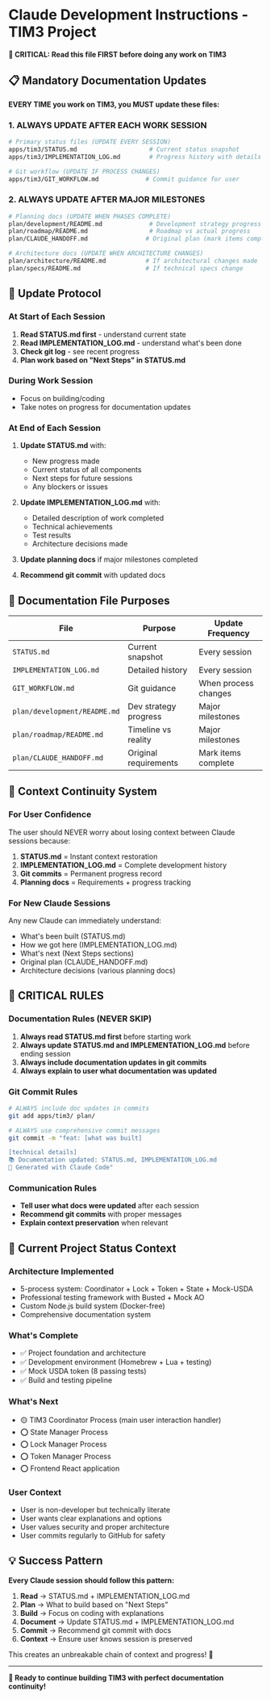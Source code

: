 # Claude Development Instructions - TIM3 Project

**🚨 CRITICAL: Read this file FIRST before doing any work on TIM3**

## 📋 **Mandatory Documentation Updates**

**EVERY TIME you work on TIM3, you MUST update these files:**

### **1. ALWAYS UPDATE AFTER EACH WORK SESSION**
```bash
# Primary status files (UPDATE EVERY SESSION)
apps/tim3/STATUS.md                    # Current status snapshot
apps/tim3/IMPLEMENTATION_LOG.md        # Progress history with details

# Git workflow (UPDATE IF PROCESS CHANGES)  
apps/tim3/GIT_WORKFLOW.md             # Commit guidance for user
```

### **2. ALWAYS UPDATE AFTER MAJOR MILESTONES**
```bash
# Planning docs (UPDATE WHEN PHASES COMPLETE)
plan/development/README.md             # Development strategy progress
plan/roadmap/README.md                 # Roadmap vs actual progress
plan/CLAUDE_HANDOFF.md                # Original plan (mark items complete)

# Architecture docs (UPDATE WHEN ARCHITECTURE CHANGES)
plan/architecture/README.md           # If architectural changes made
plan/specs/README.md                  # If technical specs change
```

## 🎯 **Update Protocol**

### **At Start of Each Session**
1. **Read STATUS.md first** - understand current state
2. **Read IMPLEMENTATION_LOG.md** - understand what's been done
3. **Check git log** - see recent progress
4. **Plan work based on "Next Steps" in STATUS.md**

### **During Work Session**
- Focus on building/coding
- Take notes on progress for documentation updates

### **At End of Each Session** 
1. **Update STATUS.md** with:
   - New progress made
   - Current status of all components  
   - Next steps for future sessions
   - Any blockers or issues

2. **Update IMPLEMENTATION_LOG.md** with:
   - Detailed description of work completed
   - Technical achievements
   - Test results
   - Architecture decisions made

3. **Update planning docs** if major milestones completed

4. **Recommend git commit** with updated docs

## 📁 **Documentation File Purposes**

| File | Purpose | Update Frequency |
|------|---------|------------------|
| `STATUS.md` | Current snapshot | Every session |
| `IMPLEMENTATION_LOG.md` | Detailed history | Every session |
| `GIT_WORKFLOW.md` | Git guidance | When process changes |
| `plan/development/README.md` | Dev strategy progress | Major milestones |
| `plan/roadmap/README.md` | Timeline vs reality | Major milestones |
| `plan/CLAUDE_HANDOFF.md` | Original requirements | Mark items complete |

## 🎪 **Context Continuity System**

### **For User Confidence**
The user should NEVER worry about losing context between Claude sessions because:

1. **STATUS.md** = Instant context restoration
2. **IMPLEMENTATION_LOG.md** = Complete development history  
3. **Git commits** = Permanent progress record
4. **Planning docs** = Requirements + progress tracking

### **For New Claude Sessions**
Any new Claude can immediately understand:
- What's been built (STATUS.md)
- How we got here (IMPLEMENTATION_LOG.md)  
- What's next (Next Steps sections)
- Original plan (CLAUDE_HANDOFF.md)
- Architecture decisions (various planning docs)

## 🚨 **CRITICAL RULES**

### **Documentation Rules (NEVER SKIP)**
1. **Always read STATUS.md first** before starting work
2. **Always update STATUS.md and IMPLEMENTATION_LOG.md** before ending session
3. **Always include documentation updates in git commits**
4. **Always explain to user what documentation was updated**

### **Git Commit Rules**
```bash
# ALWAYS include doc updates in commits
git add apps/tim3/ plan/

# ALWAYS use comprehensive commit messages
git commit -m "feat: [what was built]

[technical details]
📚 Documentation updated: STATUS.md, IMPLEMENTATION_LOG.md
🤖 Generated with Claude Code"
```

### **Communication Rules**
- **Tell user what docs were updated** after each session
- **Recommend git commits** with proper messages
- **Explain context preservation** when relevant

## 🎯 **Current Project Status Context**

### **Architecture Implemented**
- 5-process system: Coordinator + Lock + Token + State + Mock-USDA
- Professional testing framework with Busted + Mock AO
- Custom Node.js build system (Docker-free)
- Comprehensive documentation system

### **What's Complete**
- ✅ Project foundation and architecture
- ✅ Development environment (Homebrew + Lua + testing)
- ✅ Mock USDA token (8 passing tests)
- ✅ Build and testing pipeline

### **What's Next**
- 🟡 TIM3 Coordinator Process (main user interaction handler)
- ⭕ State Manager Process 
- ⭕ Lock Manager Process
- ⭕ Token Manager Process
- ⭕ Frontend React application

### **User Context**
- User is non-developer but technically literate
- User wants clear explanations and options
- User values security and proper architecture
- User commits regularly to GitHub for safety

## 💡 **Success Pattern**

**Every Claude session should follow this pattern:**

1. **Read** → STATUS.md + IMPLEMENTATION_LOG.md
2. **Plan** → What to build based on "Next Steps"  
3. **Build** → Focus on coding with explanations
4. **Document** → Update STATUS.md + IMPLEMENTATION_LOG.md
5. **Commit** → Recommend git commit with docs
6. **Context** → Ensure user knows session is preserved

This creates an unbreakable chain of context and progress! 🔗

---

**🎯 Ready to continue building TIM3 with perfect documentation continuity!**